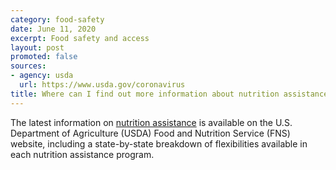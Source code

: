 ```yaml
---
category: food-safety
date: June 11, 2020
excerpt: Food safety and access
layout: post
promoted: false
sources:
- agency: usda
  url: https://www.usda.gov/coronavirus
title: Where can I find out more information about nutrition assistance available during the national emergency?
---
```


The latest information on [nutrition assistance](https://www.fns.usda.gov/coronavirus) is available on the U.S. Department of Agriculture (USDA) Food and Nutrition Service (FNS) website, including a state-by-state breakdown of flexibilities available in each nutrition assistance program.
